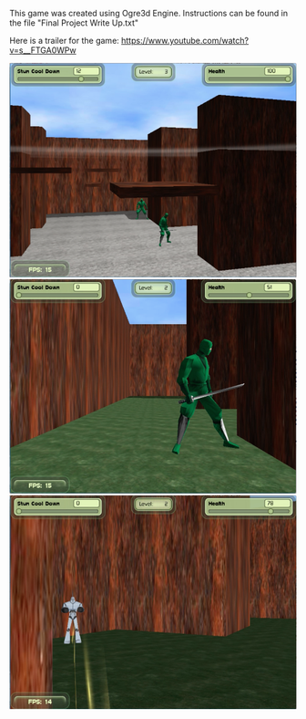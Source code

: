 This game was created using Ogre3d Engine. 
Instructions can be found in the file "Final Project Write Up.txt"

Here is a trailer for the game: https://www.youtube.com/watch?v=s__FTGA0WPw

![Level3](https://github.com/taylorobrien/Final-Project-CS425/blob/master/OBrien_Taylor_HW1/Screen%20Shot%202016-12-09%20at%2011.25.00%20AM.png)
![Level2](https://github.com/taylorobrien/Final-Project-CS425/blob/master/OBrien_Taylor_HW1/Screen%20Shot%202016-12-09%20at%2011.24.44%20AM.png)
![Level2](https://github.com/taylorobrien/Final-Project-CS425/blob/master/OBrien_Taylor_HW1/Screen%20Shot%202016-12-09%20at%2011.24.16%20AM.png)
